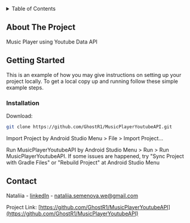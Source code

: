 <a name="readme-top"></a>

<!-- TABLE OF CONTENTS -->
<details>
  <summary>Table of Contents</summary>
  <ol>
    <li>
      <a href="#about-the-project">About The Project</a>
    </li>
    <li>
      <a href="#getting-started">Getting Started</a>
      <ul>
        <li><a href="#installation">Installation</a></li>
      </ul>
    </li>
    <li><a href="#contact">Contact</a></li>
  </ol>
</details>



<!-- ABOUT THE PROJECT -->
## About The Project

Music Player using Youtube Data API




<!-- GETTING STARTED -->
## Getting Started

This is an example of how you may give instructions on setting up your project locally.
To get a local copy up and running follow these simple example steps.


### Installation

Download:
   ```sh
   git clone https://github.com/GhostR1/MusicPlayerYoutubeAPI.git
   ```
Import Project by Android Studio Menu > File > Import Project...

Run MusicPlayerYoutubeAPI by Android Studio Menu > Run > Run MusicPlayerYoutubeAPI.
If some issues are happened, try "Sync Project with Gradle Files" or "Rebuild Project" at Android Studio Menu


<!-- CONTACT -->
## Contact

Nataliia - [linkedIn](https://www.linkedin.com/in/nataliia-semenova-aa4964215/) - nataliia.semenova.we@gmail.com

Project Link: [https://github.com/GhostR1/MusicPlayerYoutubeAPI](https://github.com/GhostR1/MusicPlayerYoutubeAPI)



<!-- MARKDOWN LINKS & IMAGES -->
<!-- https://www.markdownguide.org/basic-syntax/#reference-style-links -->
[linkedin-url]: https://www.linkedin.com/in/nataliia-semenova-aa4964215/
